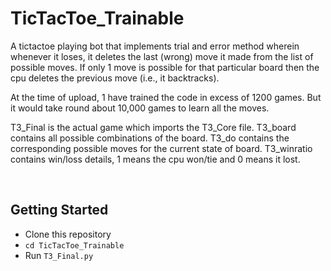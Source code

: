 # TicTacToe_Trainable
A tictactoe playing bot that implements trial and error method wherein whenever it loses, it deletes the last (wrong) move it made from the list of possible moves. If only 1 move is possible for that particular board then the cpu deletes the previous move (i.e., it backtracks).

At the time of upload, 1 have trained the code in excess of 1200 games. But it would take round about 10,000 games
to learn all the moves.


T3_Final is the actual game which imports the T3_Core file.
T3_board contains all possible combinations of the board.
T3_do contains the corresponding possible moves for the current state of board.
T3_winratio contains win/loss details, 1 means the cpu won/tie and 0 means it lost.

<br>

## Getting Started
* Clone this repository
* ```cd TicTacToe_Trainable```
* Run ```T3_Final.py```
